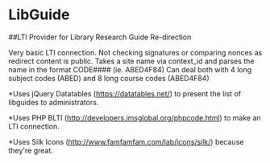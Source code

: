 LibGuide
========

##LTI Provider for Library Research Guide Re-direction 

Very basic LTI connection. Not checking signatures or comparing nonces as redirect content is public. 
Takes a site name via context_id and parses the name in the format CODE#### (ie. ABED4F84)
Can deal both with 4 long subject codes (ABED) and 8 long course codes (ABED4F84)

*Uses jQuery Datatables (https://datatables.net/)  to present the list of libguides to administrators.

*Uses PHP BLTI (http://developers.imsglobal.org/phpcode.html) to make an LTI connection.

*Uses Silk Icons (http://www.famfamfam.com/lab/icons/silk/) because they're great.

